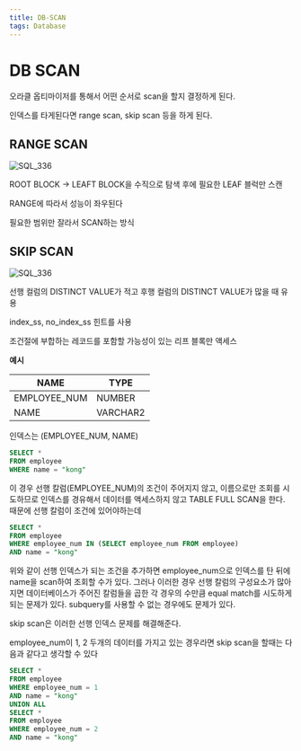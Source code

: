 ```yaml
---
title: DB-SCAN
tags: Database
---
```


# DB SCAN

오라클 옵티마이저를 통해서 어떤 순서로 scan을 할지 결정하게 된다.

인덱스를 타게된다면 range scan, skip scan 등을 하게 된다.

## RANGE SCAN

![SQL_336](C:\Users\USER\Pictures\SQL_336.jpg)

ROOT BLOCK -> LEAFT BLOCK을 수직으로 탐색 후에 필요한 LEAF 블럭만 스캔

RANGE에 따라서 성능이 좌우된다

필요한 범위만 잘라서 SCAN하는 방식

## SKIP SCAN

![SQL_336](C:\Users\USER\Pictures\SQL_336.jpg)

선행 컬럼의 DISTINCT VALUE가 적고 후행 컬럼의 DISTINCT VALUE가 많을 때 유용

index_ss, no_index_ss 힌트를 사용

조건절에 부합하는 레코드를 포함할 가능성이 있는 리프 블록만 액세스



**예시**

| NAME         | TYPE     |
| ------------ | -------- |
| EMPLOYEE_NUM | NUMBER   |
| NAME         | VARCHAR2 |

인덱스는 (EMPLOYEE_NUM, NAME)

```sql
SELECT *
FROM employee
WHERE name = "kong"
```

이 경우 선행 칼럼(EMPLOYEE_NUM)의 조건이 주어지지 않고, 이름으로만 조회를 시도하므로 인덱스를 경유해서 데이터를 액세스하지 않고 TABLE FULL SCAN을 한다. 때문에 선행 칼럼이 조건에 있어야하는데

```sql
SELECT *
FROM employee
WHERE employee_num IN (SELECT employee_num FROM employee)
AND name = "kong"
```

위와 같이 선행 인덱스가 되는 조건을 추가하면 employee_num으로 인덱스를 탄 뒤에 name을 scan하여 조회할 수가 있다. 그러나 이러한 경우 선행 칼럼의 구성요소가 많아지면 데이터베이스가 주어진 칼럼들을 곱한 각 경우의 수만큼 equal match를 시도하게 되는 문제가 있다. subquery를 사용할 수 없는 경우에도 문제가 있다.

skip scan은 이러한 선행 인덱스 문제를 해결해준다.

employee_num이 1, 2 두개의 데이터를 가지고 있는 경우라면 skip scan을 할때는 다음과 같다고 생각할 수 있다

```sql
SELECT *
FROM employee
WHERE employee_num = 1
AND name = "kong"
UNION ALL
SELECT *
FROM employee
WHERE employee_num = 2
AND name = "kong"
```

